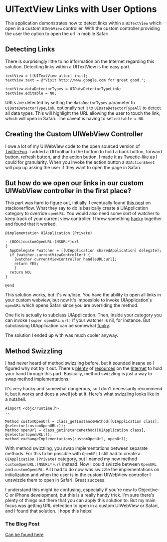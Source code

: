 # UITextView Links with User Options

This application demonstrates how to detect links within a `UITextView` which open in a custom `UIWebView` controller. With the custom controller providing the user the option to open the url in mobile Safari.

## Detecting Links

There is surprisingly little to no information on the Internet regarding this solution. Detecting links within a UITextView is the easy part.

    textView = [[UITextView alloc] init];
    textView.text = @"Visit http://www.google.com for great good.";

    textView.dataDetectorTypes = UIDataDetectorTypeLink;
    textView.editable = NO;

URLs are detected by setting the `dataDectorTypes` parameter to `UIDataDetectorTypeLink`, optionally set it to `UIDataDetectorTypeAll` to detect all data types. This will highlight the URL allowing the user to touch the link, which will open in Safari. The caveat is having to set `editable = NO`.

## Creating the Custom UIWebView Controller

I owe a lot of my UIWebView code to the open sourced version of [TwitterFon](http://github.com/jpick/twitterfon/blob/master/Classes/Controllers/WebViewController.m). I added a UIToolbar to the bottom to hold a back button, forward button, refresh button, and the action button. I made it as Tweetie-like as I could for granularity. When you invoke the action button a `UIActionSheet` will pop up asking the user if they want to open the page in Safari.

## But how do we open our links in our custom UIWebView controller in the first place?

This part was hard to figure out, initially. I eventually found [this post](http://stackoverflow.com/questions/1889262/iphone-sdk-opening-links-in-a-uitextview-in-a-web-view/2251898#2251898) on stackoverflow. What they say to do is basically create a UIApplication category to override `openURL`. You would also need some sort of watcher to keep track of your current view controller. I threw something [hacky](http://github.com/marksands/UITextViewLinkOptions/blob/master/Classes/UITextViewLinkOptionsAppDelegate.m#L14-22) together and found that it worked.

    @implementation UIApplication (Private)

    - (BOOL)customOpenURL:(NSURL*)url
    {
      AppDelegate *watcher = [[UIApplication sharedApplication] delegate];
      if (watcher.currentViewController) {
        [watcher.currentViewController handleURL:url];
        return YES;
    	}
      return NO;
    }
    
    @end

This solution works, but it's win/lose. You have the ability to open all links in your custom webview, but now it's impossible to invoke UIApplication's `openURL` which opens Safari since you are overriding the method.

One fix is actually to subclass UIApplication. Then, inside your category you can invoke `[super openURL:url]` if your watcher is nil, for instance. But subclassing UIApplication can be somewhat [funky](http://stackoverflow.com/questions/1399202).

The solution I ended up with was much cooler anyway.

## Method Swizzling

I had never heard of method swizzling before, but it sounded insane so I figured why not try it out. There's [plenty](http://stackoverflow.com/questions/1637604/method-swizzle-on-iphone-device) of [resources](http://samsoff.es/posts/customize-uikit-with-method-swizzling) on the [Internet](http://www.cocoadev.com/index.pl?MethodSwizzling) to hold your hand through this part. Basically, method swizzling is just a way to swap method implementations.

It's very hacky and somewhat dangerous, so I don't necessarily recommend it, but it works and does a swell job at it. Here's what swizzling looks like in a nutshell.

    #import <objc/runtime.h>
    ..
  
    Method customOpenUrl = class_getInstanceMethod([UIApplication class], @selector(customOpenURL:));
    Method openUrl = class_getInstanceMethod([UIApplication class], @selector(openURL:));
    method_exchangeImplementations(customOpenUrl, openUrl);

With method swizzling, you swap implementations between separate methods. For this to be possible with `OpenURL` I still had to create a `UIApplication (Private)` category, but I named my new method `customOpenURL:(NSURL*)url` instead. Now I could swizzle between `OpenURL` and `customOpenURL`. All I had to do now was swizzle the implementations on initialization and when the user is in the custom UIWebView controller I unswizzle them to open in Safari. Great success.

I understand this might be confusing, especially if you're new to Objective-C or iPhone development, but this is a really handy trick. I'm sure there's plenty of things out there that you can apply this solution to. But my main focus was getting URL detection to open in a custom UIWebView or Safari, and I found that solution. I hope this helps!

### The Blog Post

[Can be found here](http://52apps.net/post/879106231/method-swizzling-uitextview-and-safari)